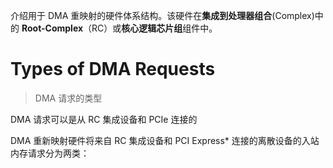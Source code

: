 
介绍用于 DMA 重映射的硬件体系结构。该硬件在**集成到处理器组合**(Complex)中的 **Root-Complex**（RC）或**核心逻辑芯片组**组件中。

# Types of DMA Requests

> DMA 请求的类型

DMA 请求可以是从 RC 集成设备和 PCIe 连接的

DMA 重新映射硬件将来自 RC 集成设备和 PCI Express* 连接的离散设备的入站内存请求分为两类：